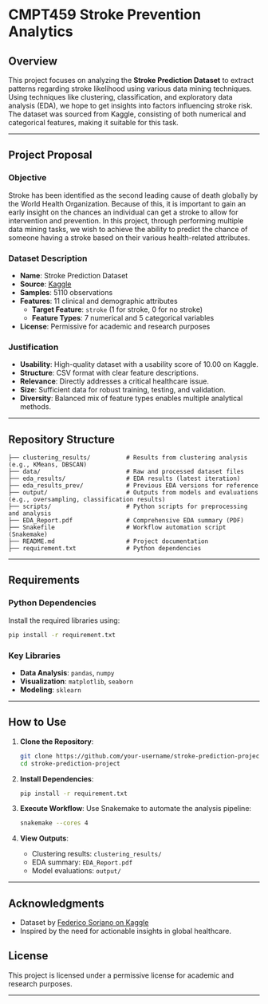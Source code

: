 # CMPT459 Stroke Prevention Analytics

## Overview

This project focuses on analyzing the **Stroke Prediction Dataset** to extract patterns regarding stroke likelihood using various data mining techniques. Using techniques like clustering, classification, and exploratory data analysis (EDA), we hope to get insights into factors influencing stroke risk. The dataset was sourced from Kaggle, consisting of both numerical and categorical features, making it suitable for this task.

---

## Project Proposal

### Objective
Stroke has been identified as the second leading cause of death globally by the World Health Organization. Because of this, it is important to gain an early insight on the chances an individual can get a stroke to allow for intervention and prevention. In this project, through performing multiple data mining tasks, we wish to achieve the ability to predict the chance of someone having a stroke based on their various health-related attributes.

### Dataset Description
- **Name**: Stroke Prediction Dataset
- **Source**: [Kaggle](https://www.kaggle.com/datasets/fedesoriano/stroke-prediction-dataset)
- **Samples**: 5110 observations
- **Features**: 11 clinical and demographic attributes
  - **Target Feature**: `stroke` (1 for stroke, 0 for no stroke)
  - **Feature Types**: 7 numerical and 5 categorical variables
- **License**: Permissive for academic and research purposes

### Justification
- **Usability**: High-quality dataset with a usability score of 10.00 on Kaggle.
- **Structure**: CSV format with clear feature descriptions.
- **Relevance**: Directly addresses a critical healthcare issue.
- **Size**: Sufficient data for robust training, testing, and validation.
- **Diversity**: Balanced mix of feature types enables multiple analytical methods.

---

## Repository Structure

```
├── clustering_results/          # Results from clustering analysis (e.g., KMeans, DBSCAN)
├── data/                        # Raw and processed dataset files
├── eda_results/                 # EDA results (latest iteration)
├── eda_results_prev/            # Previous EDA versions for reference
├── output/                      # Outputs from models and evaluations (e.g., oversampling, classification results)
├── scripts/                     # Python scripts for preprocessing and analysis
├── EDA_Report.pdf               # Comprehensive EDA summary (PDF)
├── Snakefile                    # Workflow automation script (Snakemake)
├── README.md                    # Project documentation
├── requirement.txt              # Python dependencies
```

---

## Requirements

### Python Dependencies
Install the required libraries using:
```bash
pip install -r requirement.txt
```

### Key Libraries
- **Data Analysis**: `pandas`, `numpy`
- **Visualization**: `matplotlib`, `seaborn`
- **Modeling**: `sklearn`

---

## How to Use

1. **Clone the Repository**:
   ```bash
   git clone https://github.com/your-username/stroke-prediction-project.git
   cd stroke-prediction-project
   ```

2. **Install Dependencies**:
   ```bash
   pip install -r requirement.txt
   ```

3. **Execute Workflow**:
   Use Snakemake to automate the analysis pipeline:
   ```bash
   snakemake --cores 4
   ```

4. **View Outputs**:
   - Clustering results: `clustering_results/`
   - EDA summary: `EDA_Report.pdf`
   - Model evaluations: `output/`

---

## Acknowledgments
- Dataset by [Federico Soriano on Kaggle](https://www.kaggle.com/datasets/fedesoriano/stroke-prediction-dataset)
- Inspired by the need for actionable insights in global healthcare.

## License
This project is licensed under a permissive license for academic and research purposes.

---
